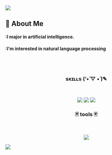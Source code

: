 <img src="https://capsule-render.vercel.app/api?type=waving&color=timeAuto&height=300&section=header&text=Danbi's Github&fontSize=50" />

 
## 👀 About Me
#### :I major in artificial intelligence.<br/>
#### :I'm interested in natural language processing<br/>

  <br/>
  <br/>

<h3 align="center"><b>sᴋɪʟʟs (‘•̀ ▽ •́ )✎</b></h3>
</br>
<p align="center">
<img src="https://img.shields.io/badge/Java-007396?style=flat-square&logo=java&logoColor=white"/>
<img src="https://img.shields.io/badge/Python-3776AB?style=flat-square&logo=python&logoColor=white"/>
<img src="https://img.shields.io/badge/C++-00599C?style=flat-square&logo=c++&logoColor=white"/>
</p>
<h3 align="center"><b>🃏 tools 🃏</b></h3>
</br>
<p align="center">
<img src="https://img.shields.io/badge/Visual Studio Code-007ACC?style=flat-square&logo=Visual Studio Code&logoColor=white"/>
</p>
<img src="https://capsule-render.vercel.app/api?type=waving&color=timeAuto&height=300&section=footer"/>
</br>
